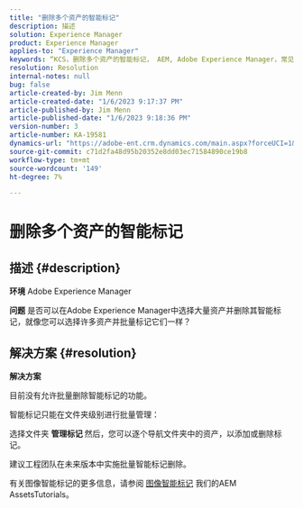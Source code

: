 ```yaml
---
title: "删除多个资产的智能标记"
description: 描述
solution: Experience Manager
product: Experience Manager
applies-to: "Experience Manager"
keywords: “KCS，删除多个资产的智能标记， AEM, Adobe Experience Manager，常见问题解答”
resolution: Resolution
internal-notes: null
bug: false
article-created-by: Jim Menn
article-created-date: "1/6/2023 9:17:37 PM"
article-published-by: Jim Menn
article-published-date: "1/6/2023 9:18:36 PM"
version-number: 3
article-number: KA-19581
dynamics-url: "https://adobe-ent.crm.dynamics.com/main.aspx?forceUCI=1&pagetype=entityrecord&etn=knowledgearticle&id=3bb68f86-078e-ed11-81ac-6045bd006704"
source-git-commit: c71d2fa48d95b20352e8dd03ec71584890ce19b8
workflow-type: tm+mt
source-wordcount: '149'
ht-degree: 7%

---
```


# 删除多个资产的智能标记

## 描述 {#description}


<b>环境</b>
Adobe Experience Manager

<b>问题</b>
是否可以在Adobe Experience Manager中选择大量资产并删除其智能标记，就像您可以选择许多资产并批量标记它们一样？


## 解决方案 {#resolution}


<b>解决方案</b>

目前没有允许批量删除智能标记的功能。

智能标记只能在文件夹级别进行批量管理：

选择文件夹  <b>管理标记 </b>然后，您可以逐个导航文件夹中的资产，以添加或删除标记。

建议工程团队在未来版本中实施批量智能标记删除。

有关图像智能标记的更多信息，请参阅 [图像智能标记](https://experienceleague.adobe.com/docs/experience-manager-learn/assets/metadata/image-smart-tags.html?lang=zh-Hans) 我们的AEM AssetsTutorials。
